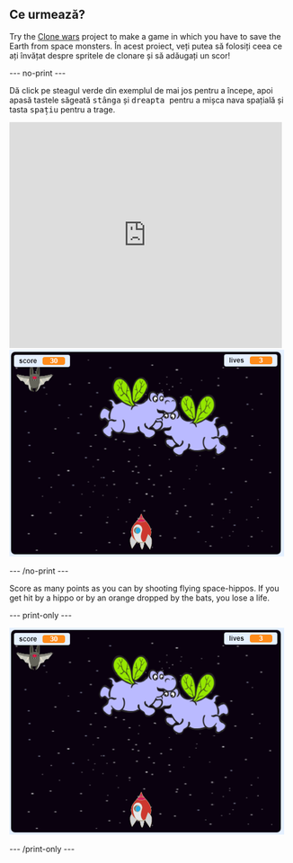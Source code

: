 ## Ce urmează?

Try the [Clone wars](https://projects.raspberrypi.org/en/projects/clone-wars?utm_source=pathway&utm_medium=whatnext&utm_campaign=projects) project to make a game in which you have to save the Earth from space monsters. În acest proiect, veți putea să folosiți ceea ce ați învățat despre spritele de clonare și să adăugați un scor!

\--- no-print \---

Dă click pe steagul verde din exemplul de mai jos pentru a începe, apoi apasă tastele săgeată <kbd>stânga</kbd> și <kbd>dreapta </kbd> pentru a mișca nava spațială și tasta <kbd>spațiu</kbd> pentru a trage.

<div class="scratch-preview">
  <iframe allowtransparency="true" width="485" height="402" src="https://scratch.mit.edu/projects/embed/276887163/?autostart=false" frameborder="0" scrolling="no"></iframe>
  <img src="images/clone-showcase.png">
</div>

\--- /no-print \---

Score as many points as you can by shooting flying space-hippos. If you get hit by a hippo or by an orange dropped by the bats, you lose a life.

\--- print-only \---

![desc](images/clone-showcase.png)

\--- /print-only \---
